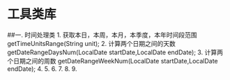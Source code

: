 # 工具类库

##一. 时间处理类
    1. 获取本日，本周，本月，本季度，本年时间段范围
        getTimeUnitsRange(String unit); 
    2. 计算两个日期之间的天数 
        getDateRangeDaysNum(LocalDate startDate,LocalDate endDate);
    3. 计算两个日期之间的周数
        getDateRangeWeekNum(LocalDate startDate,LocalDate endDate);
    4. 
    5. 
    6. 
    7. 
    8. 
    9. 